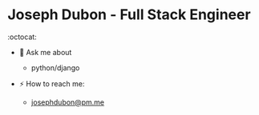 # Joseph Dubon - Full Stack Engineer

:octocat:

- 💬 Ask me about

  - python/django
  
- :zap: How to reach me:
  - josephdubon@pm.me

